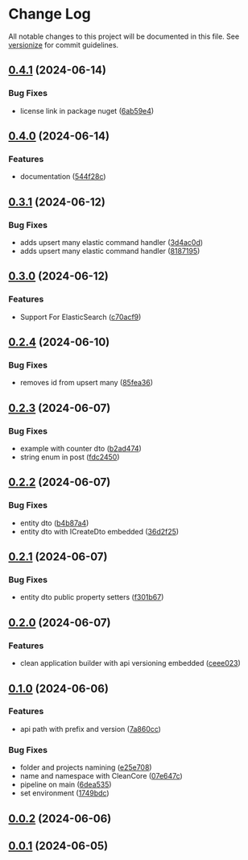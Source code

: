 # Change Log

All notable changes to this project will be documented in this file. See [versionize](https://github.com/versionize/versionize) for commit guidelines.

<a name="0.4.1"></a>
## [0.4.1](https://www.github.com/lucafabbri/Clean/releases/tag/v0.4.1) (2024-06-14)

### Bug Fixes

* license link in package nuget ([6ab59e4](https://www.github.com/lucafabbri/Clean/commit/6ab59e42e023ee710d956644f0fd41827789316a))

<a name="0.4.0"></a>
## [0.4.0](https://www.github.com/lucafabbri/Clean/releases/tag/v0.4.0) (2024-06-14)

### Features

* documentation ([544f28c](https://www.github.com/lucafabbri/Clean/commit/544f28c9fc4ba474f0364915a8b91988d3cae663))

<a name="0.3.1"></a>
## [0.3.1](https://www.github.com/lucafabbri/Clean/releases/tag/v0.3.1) (2024-06-12)

### Bug Fixes

* adds upsert many elastic command handler ([3d4ac0d](https://www.github.com/lucafabbri/Clean/commit/3d4ac0d250cc13fdd5442ac4db3d7d4db8b983b2))
* adds upsert many elastic command handler ([8187195](https://www.github.com/lucafabbri/Clean/commit/81871953aedb730ae2b1d2e5beb1a50f7fcf867e))

<a name="0.3.0"></a>
## [0.3.0](https://www.github.com/lucafabbri/Clean/releases/tag/v0.3.0) (2024-06-12)

### Features

* Support For ElasticSearch ([c70acf9](https://www.github.com/lucafabbri/Clean/commit/c70acf91129933822280ddd45a6495405a9d652a))

<a name="0.2.4"></a>
## [0.2.4](https://www.github.com/lucafabbri/Clean/releases/tag/v0.2.4) (2024-06-10)

### Bug Fixes

* removes id from upsert many ([85fea36](https://www.github.com/lucafabbri/Clean/commit/85fea365cd53c35c71d84774976327e401399969))

<a name="0.2.3"></a>
## [0.2.3](https://www.github.com/lucafabbri/Clean/releases/tag/v0.2.3) (2024-06-07)

### Bug Fixes

* example with counter dto ([b2ad474](https://www.github.com/lucafabbri/Clean/commit/b2ad474628a79b8325d08b527f02bfe7b37d398d))
* string enum in post ([fdc2450](https://www.github.com/lucafabbri/Clean/commit/fdc24500127f86d22e801e1e32bc35803d15d2b6))

<a name="0.2.2"></a>
## [0.2.2](https://www.github.com/lucafabbri/Clean/releases/tag/v0.2.2) (2024-06-07)

### Bug Fixes

* entity dto ([b4b87a4](https://www.github.com/lucafabbri/Clean/commit/b4b87a45af45bdb17f5d3e5efbecc1b39f6a1cae))
* entity dto with ICreateDto embedded ([36d2f25](https://www.github.com/lucafabbri/Clean/commit/36d2f25ca8e1c0a0d767ea06b158c4478385a0fb))

<a name="0.2.1"></a>
## [0.2.1](https://www.github.com/lucafabbri/Clean/releases/tag/v0.2.1) (2024-06-07)

### Bug Fixes

* entity dto public property setters ([f301b67](https://www.github.com/lucafabbri/Clean/commit/f301b67d6a2219725df1ce1fb16c692e7f317556))

<a name="0.2.0"></a>
## [0.2.0](https://www.github.com/lucafabbri/Clean/releases/tag/v0.2.0) (2024-06-07)

### Features

* clean application builder with api versioning embedded ([ceee023](https://www.github.com/lucafabbri/Clean/commit/ceee0236e4dbddeff7e523a64c95dff64ba44abd))

<a name="0.1.0"></a>
## [0.1.0](https://www.github.com/lucafabbri/Clean/releases/tag/v0.1.0) (2024-06-06)

### Features

* api path with prefix and version ([7a860cc](https://www.github.com/lucafabbri/Clean/commit/7a860cc94d8896c332ba36cda0d3259e6c8f94c5))

### Bug Fixes

* folder and projects namining ([e25e708](https://www.github.com/lucafabbri/Clean/commit/e25e7083d5e39603faa0dc19deb6848e3a63986f))
* name and namespace with CleanCore ([07e647c](https://www.github.com/lucafabbri/Clean/commit/07e647c7d74010f2dcc380cedcd5505a2145b1bf))
* pipeline on main ([6dea535](https://www.github.com/lucafabbri/Clean/commit/6dea535da5c0e2fd867d1ce36c6911e86ab6f23a))
* set environment ([1749bdc](https://www.github.com/lucafabbri/Clean/commit/1749bdc5731ba9c881d6fe9a2d5ad9d749a786d7))

<a name="0.0.2"></a>
## [0.0.2](https://www.github.com/lucafabbri/Clean/releases/tag/v0.0.2) (2024-06-06)

<a name="0.0.1"></a>
## [0.0.1](https://www.github.com/lucafabbri/Clean/releases/tag/v0.0.1) (2024-06-05)

